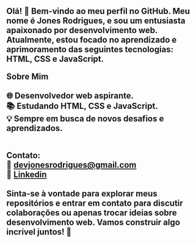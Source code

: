 <h2>Olá! 👋 Bem-vindo ao meu perfil no GitHub. Meu nome é Jones Rodrigues, e sou um entusiasta apaixonado por desenvolvimento web. Atualmente, estou focado no aprendizado e aprimoramento das seguintes tecnologias: HTML, CSS e JavaScript.

Sobre Mim <br> <br>
🌐 Desenvolvedor web aspirante. <br>
📚 Estudando HTML, CSS e JavaScript. <br>
💡 Sempre em busca de novos desafios e aprendizados. <br> <br>

Contato: <br>
📧 devjonesrodrigues@gmail.com <br>
🔗 <a href="www.linkedin.com/in/jones-rodrigues-997635281">Linkedin</a>  <br> <br>
Sinta-se à vontade para explorar meus repositórios e entrar em contato para discutir colaborações ou apenas trocar ideias sobre desenvolvimento web. Vamos construir algo incrível juntos! 🚀 <br> </h2>
